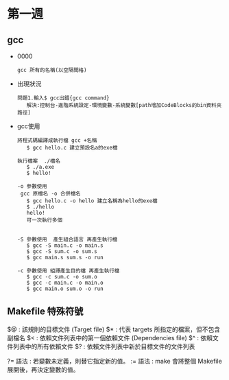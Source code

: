 # 第一週

## gcc
* 0000

   ```
   gcc 所有的名稱(以空隔間格)
   ```

* 出現狀況

   ```
   問題1.輸入$ gcc出錯{gcc command}
      解決:控制台-進階系統設定-環境變數-系統變數[path增加CodeBlocks的bin資料夾路徑]
   ```

* gcc使用
   ``` 
   將程式碼編譯成執行檔 gcc +名稱
      $ gcc hello.c 建立預設名a的exe檔

   執行檔案  ./檔名
      $ ./a.exe
      $ hello!

   -o 參數使用
    gcc 原檔名 -o 合併檔名
      $ gcc hello.c -o hello 建立名稱為hello的exe檔
      $ ./hello
      hello!
      可一次執行多個
   

   -S 參數使用  產生組合語言 再產生執行檔
      $ gcc -S main.c -o main.s
      $ gcc -S sum.c -o sum.s
      $ gcc main.s sum.s -o run

   -c 參數使用 組譯產生目的檔 再產生執行檔
      $ gcc -c sum.c -o sum.o
      $ gcc -c main.c -o main.o
      $ gcc main.o sum.o -o run
   ```

## Makefile 特殊符號
   
   $@ : 該規則的目標文件 (Target file)
   $* : 代表 targets 所指定的檔案，但不包含副檔名
   $< : 依賴文件列表中的第一個依賴文件 (Dependencies file)
   $^ : 依賴文件列表中的所有依賴文件
   $? : 依賴文件列表中新於目標文件的文件列表

   ?= 語法 : 若變數未定義，則替它指定新的值。
   := 語法 : make 會將整個 Makefile 展開後，再決定變數的值。
   
